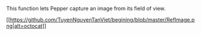 This function lets Pepper capture an image from its field of view.

[[https://github.com/TuyenNguyenTanViet/begining/blob/master/RefImage.png|alt=octocat]]




